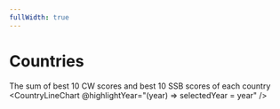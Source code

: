 ```yaml
---
fullWidth: true
---
```


<script setup lang="ts">
import { ref } from 'vue';
import CountryLineChart from '@/components/CountryLineChart.vue'
import CountryMapChart from '@/components/CountryMapChart.vue'

const selectedYear = ref<number>(2023);
</script>

# Countries

The sum of best 10 CW scores and best 10 SSB scores of each country
<CountryLineChart @highlightYear="(year) => selectedYear = year" />

<CountryMapChart :selectedYear="selectedYear" />
